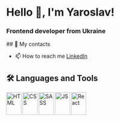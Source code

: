 <h1>Hello 👋, I'm Yaroslav!</h1>
<h3>Frontend developer from Ukraine</h3>
## 📖 My contacts

- 📫 How to reach me [LinkedIn](https://www.linkedin.com/in/%D1%8F%D1%80%D0%BE%D1%81%D0%BB%D0%B0%D0%B2-%D0%BB%D1%83%D0%BA%D0%BE%D0%B2%D0%B5%D1%86%D1%8C%D0%BA%D0%B8%D0%B9-a035a522a/)

## 🛠 Languages and Tools  
  <img align="left" width="40" height="60" src="https://cdn.jsdelivr.net/gh/devicons/devicon/icons/html5/html5-original.svg" alt="HTML"/>
  <img align="left" width="40" height="60" src="https://cdn.jsdelivr.net/gh/devicons/devicon/icons/css3/css3-original.svg" alt="CSS"/>
  <img align="left" width="40" height="60" src="https://cdn.jsdelivr.net/gh/devicons/devicon/icons/sass/sass-original.svg" alt="SASS"/>
  <img align="left" width="40" height="60" src="https://cdn.jsdelivr.net/gh/devicons/devicon/icons/javascript/javascript-original.svg" alt="JS"/>
  <img align="left" width="40" height="60" src="https://cdn.jsdelivr.net/gh/devicons/devicon/icons/react/react-original.svg" alt="React"/>


